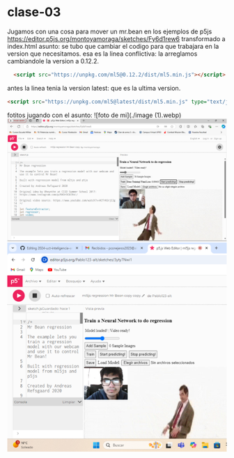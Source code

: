 # clase-03

Jugamos con una cosa para mover un mr.bean en los ejemplos de p5js <https://editor.p5js.org/montoyamoraga/sketches/Fy6d1rew6> transformado a index.html
asunto: se tubo que cambiar el codigo para que trabajara en la version que necesitamos.
esa es la linea conflictiva: la arreglamos cambiandole la version a 0.12.2.
```html
  <script src="https://unpkg.com/ml5@0.12.2/dist/ml5.min.js"></script>
```
antes la linea tenia la version latest: que es la ultima version.
```html
<script src="https://unpkg.com/ml5@latest/dist/ml5.min.js" type="text/javascript"></script>
```
fotitos jugando con el asunto:
![foto de mi](./image (1).webp)
![foto de mi](./image.webp)
![foto de mi](./375005448-a0006680-e498-435d-b095-0c5fd3f0807b.webp)

